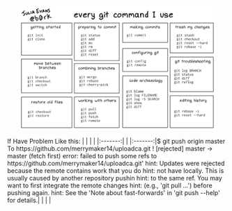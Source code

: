 
</div>

<p align="center">
  <img width=90% src="https://github.com/RobertoGol/2Course/blob/main/study_materials/ef7a2059acc9cbf9.png" alt="Pictere" />
</p>
 If Have Problem Like this:
|    |    |    |
|:-------:|    |
|:-------:|$ git push origin master
To https://github.com/merrymaker14/uploadca.git
! [rejected]        master -> master (fetch first)
error: failed to push some refs to https://github.com/merrymaker14/uploadca.git'
hint: Updates were rejected because the remote contains work that you do
hint: not have locally. This is usually caused by another repository pushin
hint: to the same ref. You may want to first integrate the remote changes
hint: (e.g., 'git pull ...') before pushing again.
hint: See the 'Note about fast-forwards' in 'git push --help' for details.|
|    |    |
